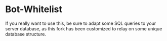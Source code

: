 # Bot-Whitelist
If you really want to use this, be sure to adapt some SQL queries to your server database, as this fork has been customized to relay on some unique database structure.
